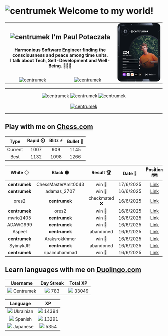 <h1>
  <img
    src="https://emojis.slackmojis.com/emojis/images/1531849430/4246/blob-sunglasses.gif"
    width="30"
    alt="centrumek"
  />
  Welcome to my world!
</h1>

<table>
  <tbody>
    <tr>
      <td align="center" width="70%" colspan="2">
        <h2>
          <img
            src="https://raw.githubusercontent.com/MartinHeinz/MartinHeinz/master/wave.gif"
            width="30px"
            alt="centrumek"
          />
          I'm Paul Potaczała
        </h2>
        <h4>
          Harmonious Software Engineer finding the consciousness and peace among time units.
          <br/>
          I talk about Tech, Self-Development and Well-Being. 🌿🧘🚀
        </h4>
      </td>
      <td width="30%" rowspan="2">
        <a href="https://app.daily.dev/centrumek">
          <img
            src="./devcard.svg"
            alt="centrumek"
          />
        </a>
      </td>
    </tr>
    <tr align="center">
      <td>
        <img
          src="https://komarev.com/ghpvc/?username=centrumek&label=visitors&color=0e75b6&style=flat"
          alt="centrumek"
        >
      </td>
      <td>
        <a href="https://stackoverflow.com/users/14496012/centrumek">
          <img
            src="https://stackoverflow.com/users/flair/14496012.png?theme=dark"
            alt="centrumek"
          >
        </a>
      </td>
    </tr>
  </tbody>
</table>

---
<div align="center">
  <img 
    src="https://github-readme-stats.vercel.app/api?username=centrumek&show_icons=true&count_private=true&theme=dark&hide_border=true&hide=issues,contribs&bg_color=00000000"
    alt="centrumek"
  />
  <img
    src="https://github-readme-stats.vercel.app/api/top-langs/?username=centrumek&layout=compact&hide_border=true&theme=dark&bg_color=00000000&langs_count=6&exclude_repo=air-statistic-app"
    alt="centrumek"
  />
  <img 
    src="https://github-readme-streak-stats.herokuapp.com?user=centrumek&theme=dark&hide_border=true&background=FFFFFF00"
    alt="centrumek"
  />
  <br/>
  <br/>
  <a href="https://www.buymeacoffee.com/centrumek">
    <img
      src="https://cdn.buymeacoffee.com/buttons/v2/default-orange.png"
      height="50"
      width="210"
      alt="centrumek"
    />
  </a>
</div>

---

## Play with me on [Chess.com](https://www.chess.com/member/centrumek)

<div align="center">
<!--START_SECTION:chessStats-->
<!-- Automatically generated with https://github.com/Balastrong/chess-stats-action -->

| Type | Rapid ⏲️ | Blitz ⚡ | Bullet 🔫 |
|:---:|:---:|:---:|:---:|
| Current | 1007 | 909 | 1145 |
| Best | 1132 | 1098 | 1266 |

| White ⚪ | Black ⚫ | Result 🏆 | Date 📅 | Position 🗺️ | Type 🕕 |
|:---:|:---:|:---:|:---:|:---:|:---:|
| **centrumek** | ChessMasterAmit0043 | win 🥇 | 17/6/2025 | <a href="http://www.ee.unb.ca/cgi-bin/tervo/fen.pl?select=3r2k1/3r1pQ1/6p1/p6N/P2p3p/1P6/5P1P/4R1K1 b - - 5 38">Link</a> | Blitz |
| **centrumek** | adamas_2707 | win 🥇 | 16/6/2025 | <a href="http://www.ee.unb.ca/cgi-bin/tervo/fen.pl?select=8/8/2p5/3p4/1P4k1/2P1Bp2/5K2/8 b - - 1 45">Link</a> | Blitz |
| ores2 | **centrumek** | checkmated ❌ | 16/6/2025 | <a href="http://www.ee.unb.ca/cgi-bin/tervo/fen.pl?select=Q3k3/4P3/4K3/7p/7P/2p5/p1P5/8 b - - 0 50">Link</a> | Blitz |
| **centrumek** | ores2 | win 🥇 | 16/6/2025 | <a href="http://www.ee.unb.ca/cgi-bin/tervo/fen.pl?select=4Q3/5p1p/pN1r4/P6R/2P3Pk/5K1P/8/8 b - - 2 41">Link</a> | Blitz |
| mvrio1405 | **centrumek** | win 🥇 | 16/6/2025 | <a href="http://www.ee.unb.ca/cgi-bin/tervo/fen.pl?select=r3k3/5p2/3p4/2p1p3/p1PqPbp1/Pp1K4/1P5r/2RQ4 w q - 0 32">Link</a> | Blitz |
| ADAWG999 | **centrumek** | win 🥇 | 16/6/2025 | <a href="http://www.ee.unb.ca/cgi-bin/tervo/fen.pl?select=8/7r/3p4/3k1n1K/4p3/8/6r1/7R w - - 10 52">Link</a> | Blitz |
| Aspeel | **centrumek** | abandoned  | 16/6/2025 | <a href="http://www.ee.unb.ca/cgi-bin/tervo/fen.pl?select=rnb5/1p3p1p/3k1Q2/p7/4p3/4P3/PPP2PPP/2K2BNR b - - 0 15">Link</a> | Blitz |
| **centrumek** | Araksrokkhmer | win 🥇 | 16/6/2025 | <a href="http://www.ee.unb.ca/cgi-bin/tervo/fen.pl?select=r3k2r/1p2ppb1/p1n3p1/P1B4p/3P2P1/1P1B4/3NNKQP/q6R b kq - 1 21">Link</a> | Blitz |
| SyimykJR | **centrumek** | abandoned  | 16/6/2025 | <a href="http://www.ee.unb.ca/cgi-bin/tervo/fen.pl?select=8/p1p4p/6p1/3P4/2P3k1/6Q1/P2r1P1P/4R1K1 b - - 9 33">Link</a> | Blitz |
| **centrumek** | ripaimuhammad | win 🥇 | 16/6/2025 | <a href="http://www.ee.unb.ca/cgi-bin/tervo/fen.pl?select=r4bnr/1Q1k1p2/p1pp2qp/6p1/P3P3/2PPB1P1/1P5P/RN2K1NR b KQ - 0 14">Link</a> | Blitz |

<!--END_SECTION:chessStats-->
</div>

## Learn languages with me on [Duolingo.com](https://www.duolingo.com/profile/Centrumek)

<div align="center">
<!--START_SECTION:duolingoStats-->
<!-- Automatically generated with https://github.com/centrumek/duolingo-readme-stats-->

| Username | Day Streak | Total XP |
|:---:|:---:|:---:|
| <img src="https://raw.githubusercontent.com/centrumek/duolingo-readme-stats/main/assets/duolingo.png" height="12"> Centrumek | <img src="https://raw.githubusercontent.com/centrumek/duolingo-readme-stats/main/assets/streakinactive.svg" height="12"> 783 | <img src="https://raw.githubusercontent.com/centrumek/duolingo-readme-stats/main/assets/xp.svg" height="12"> 33049 | <img src="https://raw.githubusercontent.com/centrumek/duolingo-readme-stats/main/assets/xp.svg" height="12"> 0 |

| Language | XP |
|:---:|:---:|
| <img src="https://raw.githubusercontent.com/centrumek/duolingo-readme-stats/main/assets/langs/ukrainian.svg" height="12"> Ukrainian | <img src="https://raw.githubusercontent.com/centrumek/duolingo-readme-stats/main/assets/xp.svg" height="12"> 14394 |
| <img src="https://raw.githubusercontent.com/centrumek/duolingo-readme-stats/main/assets/langs/spanish.svg" height="12"> Spanish | <img src="https://raw.githubusercontent.com/centrumek/duolingo-readme-stats/main/assets/xp.svg" height="12"> 13291 |
| <img src="https://raw.githubusercontent.com/centrumek/duolingo-readme-stats/main/assets/langs/japanese.svg" height="12"> Japanese | <img src="https://raw.githubusercontent.com/centrumek/duolingo-readme-stats/main/assets/xp.svg" height="12"> 5354 |

<!--END_SECTION:duolingoStats-->
</div>
<!--
**centrumek/centrumek** is a ✨ _special_ ✨ repository because its `README.md` (this file) appears on your GitHub profile.

Here are some ideas to get you started:

- 🔭 I’m currently working on ...
- 🌱 I’m currently learning ...
- 👯 I’m looking to collaborate on ...
- 🤔 I’m looking for help with ...
- 💬 Ask me about ...
- 📫 How to reach me: ...
- 😄 Pronouns: ...
- ⚡ Fun fact: ...
-->
